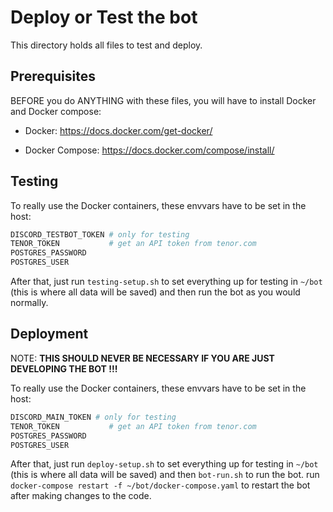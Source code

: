 # Deploy or Test the bot

This directory holds all files to test and deploy. 

## Prerequisites

BEFORE you do ANYTHING with these files, you will have to install Docker and Docker compose: 

- Docker: https://docs.docker.com/get-docker/

- Docker Compose: https://docs.docker.com/compose/install/

## Testing

To really use the Docker containers, these envvars have to be set in the host:

```bash
DISCORD_TESTBOT_TOKEN # only for testing
TENOR_TOKEN           # get an API token from tenor.com
POSTGRES_PASSWORD
POSTGRES_USER
```

After that, just run `testing-setup.sh` to set everything up for testing in `~/bot` (this is where all data will be saved) and then run the bot as you would normally.

## Deployment

NOTE: **THIS SHOULD NEVER BE NECESSARY IF YOU ARE JUST DEVELOPING THE BOT !!!**

To really use the Docker containers, these envvars have to be set in the host:

```bash
DISCORD_MAIN_TOKEN # only for testing
TENOR_TOKEN           # get an API token from tenor.com
POSTGRES_PASSWORD
POSTGRES_USER
```

After that, just run `deploy-setup.sh` to set everything up for testing in `~/bot` (this is where all data will be saved) and then `bot-run.sh` to run the bot. run `docker-compose restart -f ~/bot/docker-compose.yaml` to restart the bot after making changes to the code.